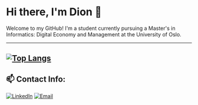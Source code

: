 # Hi there, I'm Dion 👋
Welcome to my GitHub! I'm a student currently pursuing a Master's in Informatics: Digital Economy and Management at the University of Oslo.

---
[![Top Langs](https://github-readme-stats.vercel.app/api/top-langs/?username=DionKumnova&layout=compact&theme=vision-friendly-dark)](https://github.com/anuraghazra/github-readme-stats)  
---
## 📫 Contact Info:
[![LinkedIn](https://img.shields.io/badge/LinkedIn-DionKumnova-blue?style=flat-square&logo=linkedin)](https://linkedin.com/in/dion-kumnova) 
[![Email](https://img.shields.io/badge/Email-Dionkumnova@hotmail.com-blue?style=flat-square&logo=gmail)](mailto:Dionkumnova@hotmail.com)
